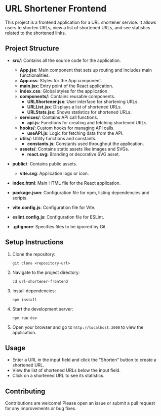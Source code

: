 # URL Shortener Frontend

This project is a frontend application for a URL shortener service. It allows users to shorten URLs, view a list of shortened URLs, and see statistics related to the shortened links.

## Project Structure

- **src/**: Contains all the source code for the application.
  - **App.jsx**: Main component that sets up routing and includes main functionalities.
  - **App.css**: Styles for the App component.
  - **main.jsx**: Entry point of the React application.
  - **index.css**: Global styles for the application.
  - **components/**: Contains reusable components.
    - **URLShortener.jsx**: User interface for shortening URLs.
    - **URLList.jsx**: Displays a list of shortened URLs.
    - **URLStats.jsx**: Shows statistics for shortened URLs.
  - **services/**: Contains API call functions.
    - **api.js**: Functions for creating and fetching shortened URLs.
  - **hooks/**: Custom hooks for managing API calls.
    - **useAPI.js**: Logic for fetching data from the API.
  - **utils/**: Utility functions and constants.
    - **constants.js**: Constants used throughout the application.
  - **assets/**: Contains static assets like images and SVGs.
    - **react.svg**: Branding or decorative SVG asset.

- **public/**: Contains public assets.
  - **vite.svg**: Application logo or icon.

- **index.html**: Main HTML file for the React application.

- **package.json**: Configuration file for npm, listing dependencies and scripts.

- **vite.config.js**: Configuration file for Vite.

- **eslint.config.js**: Configuration file for ESLint.

- **.gitignore**: Specifies files to be ignored by Git.

## Setup Instructions

1. Clone the repository:
   ```
   git clone <repository-url>
   ```

2. Navigate to the project directory:
   ```
   cd url-shortener-frontend
   ```

3. Install dependencies:
   ```
   npm install
   ```

4. Start the development server:
   ```
   npm run dev
   ```

5. Open your browser and go to `http://localhost:3000` to view the application.

## Usage

- Enter a URL in the input field and click the "Shorten" button to create a shortened URL.
- View the list of shortened URLs below the input field.
- Click on a shortened URL to see its statistics.

## Contributing

Contributions are welcome! Please open an issue or submit a pull request for any improvements or bug fixes.